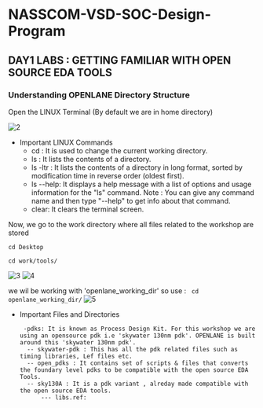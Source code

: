 # NASSCOM-VSD-SOC-Design-Program
## DAY1 LABS : GETTING FAMILIAR WITH OPEN SOURCE EDA TOOLS 

### Understanding OPENLANE Directory Structure 

Open the LINUX Terminal (By default we are in home directory)

![2](https://github.com/afzalamu/NASSCOM-VSD-SOC-Design-Program/assets/124300839/ab949a2a-b11f-4748-a835-4fb9b9666c21)


- Important LINUX Commands
  - cd : It is used to change the current working directory.
  - ls : It lists the contents of a directory.
  - ls -ltr : It lists the contents of a directory in long format, sorted by modification time in reverse order (oldest first).
  - ls --help: It displays a help message with a list of options and usage information for the "ls" command.
     Note : You can give any command name and then type "--help" to get info about that command.
  - clear: It clears the terminal screen.
 

Now, we go to the  work directory where all files related to the workshop are stored
```
cd Desktop
```
```
cd work/tools/
```
![3](https://github.com/afzalamu/NASSCOM-VSD-SOC-Design-Program/assets/124300839/e3048827-5036-49c6-b612-e1af8cd188f4)
![4](https://github.com/afzalamu/NASSCOM-VSD-SOC-Design-Program/assets/124300839/a5be8fcd-20fa-478b-849c-f4b7c84edc7b)

we wil be working with 'openlane_working_dir' so use : 
``` cd openlane_working_dir/```
![5](https://github.com/afzalamu/NASSCOM-VSD-SOC-Design-Program/assets/124300839/cce17ef1-19d8-4129-98ec-b658086c92f7)

- Important Files and Directories
  ```
   -pdks: It is known as Process Design Kit. For this workshop we are using an opensource pdk i.e 'skywater 130nm pdk'. OPENLANE is built around this 'skywater 130nm pdk'.
    -- skywater-pdk : This has all the pdk related files such as timing libraries, Lef files etc.
    -- open_pdks : It contains set of scripts & files that converts the foundary level pdks to be compatible with the open source EDA Tools.
    -- sky130A : It is a pdk variant , alreday made compatible with the open source EDA tools.
        --- libs.ref:
  
  
  ```


    













